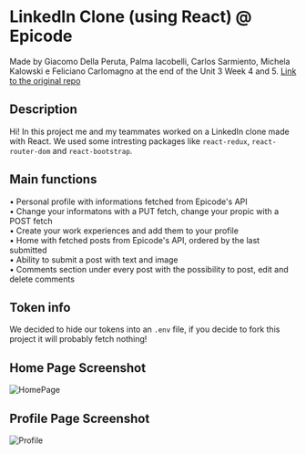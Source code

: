 # LinkedIn Clone (using React) @ Epicode
Made by Giacomo Della Peruta, Palma Iacobelli, Carlos Sarmiento, Michela Kalowski e Feliciano Carlomagno at the end of the Unit 3 Week 4 and 5.
[Link to the original repo](https://github.com/369-Palma/build-week3-team6new)

## Description
Hi! In this project me and my teammates worked on a LinkedIn clone made with React. We used some intresting packages like `react-redux`, `react-router-dom` and `react-bootstrap`.

## Main functions
• Personal profile with informations fetched from Epicode's API  
• Change your informatons with a PUT fetch, change your propic with a POST fetch  
• Create your work experiences and add them to your profile  
• Home with fetched posts from Epicode's API, ordered by the last submitted  
• Ability to submit a post with text and image  
• Comments section under every post with the possibility to post, edit and delete comments

## Token info
We decided to hide our tokens into an `.env` file, if you decide to fork this project it will probably fetch nothing!

## Home Page Screenshot
![HomePage](https://i.ibb.co/HpncTV7/1.png)

## Profile Page Screenshot
![Profile](https://i.ibb.co/C66Rs8y/2.png)
